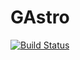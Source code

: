 # GAstro
[![Build Status](https://travis-ci.org/iogiul/GAstro.svg?branch=master)](https://travis-ci.org/iogiul/GAstro)
